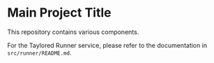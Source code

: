 # Main Project Title

This repository contains various components.

For the Taylored Runner service, please refer to the documentation in `src/runner/README.md`.

